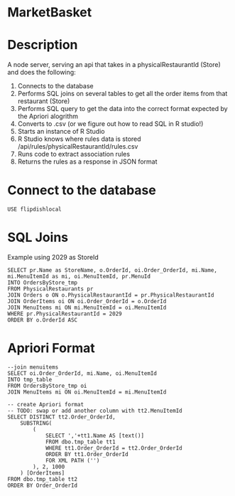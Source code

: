 # MarketBasket

# Description
A node server, serving an api that takes in a physicalRestaurantId (Store) and does the following:
1. Connects to the database
2. Performs SQL joins on several tables to get all the order items from that restaurant (Store)
3. Performs SQL query to get the data into the correct format expected by the Apriori alogrithm
4. Converts to .csv (or we figure out how to read SQL in R studio!)
5. Starts an instance of R Studio
6. R Studio knows where rules data is stored /api/rules/physicalRestaurantId/rules.csv
7. Runs code to extract association rules 
8. Returns the rules as a response in JSON format

# Connect to the database

```
USE flipdishlocal
```

# SQL Joins
Example using 2029 as StoreId
```
SELECT pr.Name as StoreName, o.OrderId, oi.Order_OrderId, mi.Name, mi.MenuItemId as mi, oi.MenuItemId, pr.MenuId
INTO OrdersByStore_tmp
FROM PhysicalRestaurants pr
JOIN Orders o ON o.PhysicalRestaurantId = pr.PhysicalRestaurantId
JOIN OrderItems oi ON oi.Order_OrderId = o.OrderId
JOIN MenuItems mi ON mi.MenuItemId = oi.MenuItemId
WHERE pr.PhysicalRestaurantId = 2029
ORDER BY o.OrderId ASC
```

# Apriori Format
```
--join menuitems
SELECT oi.Order_OrderId, mi.Name, oi.MenuItemId
INTO tmp_table
FROM OrdersByStore_tmp oi
JOIN MenuItems mi ON oi.MenuItemId = mi.MenuItemId

-- create Apriori format
-- TODO: swap or add another column with tt2.MenuItemId
SELECT DISTINCT tt2.Order_OrderId,
	SUBSTRING(
		(
			SELECT ','+tt1.Name AS [text()]
			FROM dbo.tmp_table tt1
			WHERE tt1.Order_OrderId = tt2.Order_OrderId
			ORDER BY tt1.Order_OrderId
			FOR XML PATH ('')
		), 2, 1000
	) [OrderItems]
FROM dbo.tmp_table tt2
ORDER BY Order_OrderId
```




